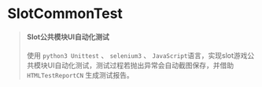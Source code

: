 ﻿# SlotCommonTest
>#### Slot公共模块UI自动化测试
>使用 `python3 Unittest` 、 `selenium3` 、 `JavaScript`语言，实现slot游戏公共模块UI自动化测试，测试过程若抛出异常会自动截图保存，并借助 `HTMLTestReportCN` 生成测试报告。

